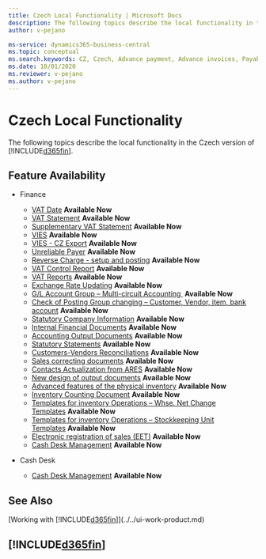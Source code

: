 ```yaml
---
title: Czech Local Functionality | Microsoft Docs
description: The following topics describe the local functionality in the Czech version of Business Central.
author: v-pejano

ms-service: dynamics365-business-central
ms.topic: conceptual
ms.search.keywords: CZ, Czech, Advance payment, Advance invoices, Payables, Finance,  Cash, EET, Cash Desk
ms.date: 10/01/2020
ms.reviewer: v-pejano
ms.author: v-pejano
---
```


# Czech Local Functionality  

The following topics describe the local functionality in the Czech version of [!INCLUDE[d365fin](../../includes/d365fin_md.md)].

## Feature Availability

* Finance  
  * [VAT Date](how-to-setup-vat-date.md) **Available Now** 
  * [VAT Statement](vat-statement.md) **Available Now** 
  * [Supplementary VAT Statement](supplementary-vat-statement.md) **Available Now** 
  * [VIES](vies-cz.md) **Available Now** 
  * [VIES - CZ Export](how-to-use-vies-cz-export.md) **Available Now** 
  * [Unreliable Payer](unreliable-payer.md) **Available Now** 
  * [Reverse Charge - setup and posting](how-to-setup-and-posting-reverse-charge.md) **Available Now** 
  * [VAT Control Report](vat-control-report.md) **Available Now** 
  * [VAT Reports](vat-reports-cz.md) **Available Now** 
  * [Exchange Rate Updating](how-to-update-exchange-rate.md) **Available Now** 
  * [G/L Account Group – Multi-circuit Accounting ](how-to-use-multi-circuit-accounting.md) **Available Now** 
  * [Check of Posting Group changing – Customer, Vendor, item, bank account](check-of-posting-group-changing.md) **Available Now** 
  * [Statutory Company Information](statutory-company-information.md) **Available Now** 
  * [Internal Financial Documents](internal-financial-documents.md) **Available Now** 
  * [Accounting Output Documents](accounting-output-documents.md) **Available Now** 
  * [Statutory Statements](statutory-statements.md) **Available Now** 
  * [Customers-Vendors Reconciliations](customers-vendors-reconciliations.md) **Available Now** 
  * [Sales correcting documents](sales-correcting-documents.md) **Available Now** 
  * [Contacts Actualization from ARES](how-to-update-contacts-from-ares.md) **Available Now** 
  * [New design of output documents](new-design-of-output-documents.md) **Available Now** 
  * [Advanced features of the physical inventory](advanced-features-physical-inventory.md) **Available Now** 
  * [Inventory Counting Document](inventory-counting-document.md) **Available Now** 
  * [Templates for inventory Operations – Whse. Net Change Templates](warehouse-net-change-templates.md) **Available Now** 
  * [Templates for inventory Operations – Stockkeeping Unit Templates](stockkeeping-unit-templates.md) **Available Now** 
  * [Electronic registration of sales (EET)](eet.md) **Available Now** 
  * [Cash Desk Management](cash-desk.md) **Available Now** 

* Cash Desk   
  * [Cash Desk Management](cash-desk.md) **Available Now** 

 
## See Also

[Working with [!INCLUDE[d365fin](../../includes/d365fin_md.md)]](../../ui-work-product.md)  

## [!INCLUDE[d365fin](../../includes/free_trial_md.md)]  